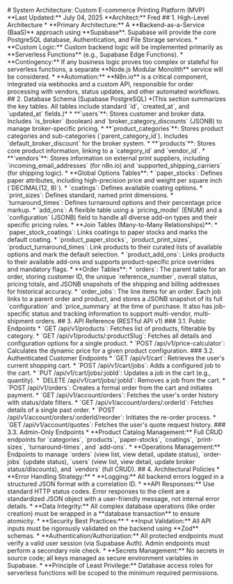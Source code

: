 \# System Architecture: Custom E-commerce Printing Platform (MVP) \*\*Last Updated:\*\* July 04, 2025 \*\*Architect:\*\* Fred \#\# 1\. High-Level Architecture \* \*\*Primary Architecture:\*\* A \*\*Backend-as-a-Service (BaaS)\*\* approach using \*\*Supabase\*\*. Supabase will provide the core PostgreSQL database, Authentication, and File Storage services. \* \*\*Custom Logic:\*\* Custom backend logic will be implemented primarily as \*\*Serverless Functions\*\* (e.g., Supabase Edge Functions). \* \*\*Contingency:\*\* If any business logic proves too complex or stateful for serverless functions, a separate \*\*Node.js Modular Monolith\*\* service will be considered. \* \*\*Automation:\*\* \*\*N8n.io\*\* is a critical component, integrated via webhooks and a custom API, responsible for order processing with vendors, status updates, and other automated workflows. \#\# 2\. Database Schema (Supabase PostgreSQL) \*(This section summarizes the key tables. All tables include standard \`id\`, \`created\_at\`, and \`updated\_at\` fields.)\* \* \*\*\`users\`\*\*: Stores customer and broker data. Includes \`is\_broker\` (boolean) and \`broker\_category\_discounts\` (JSONB) to manage broker-specific pricing. \* \*\*\`product\_categories\`\*\*: Stores product categories and sub-categories (\`parent\_category\_id\`). Includes \`default\_broker\_discount\` for the broker system. \* \*\*\`products\`\*\*: Stores core product information, linking to a \`category\_id\` and \`vendor\_id\`. \* \*\*\`vendors\`\*\*: Stores information on external print suppliers, including \`incoming\_email\_addresses\` (for n8n.io) and \`supported\_shipping\_carriers\` (for shipping logic). \* \*\*Global Options Tables\*\*: \* \`paper\_stocks\`: Defines paper attributes, including high-precision price and weight per square inch (\`DECIMAL(12, 8)\`). \* \`coatings\`: Defines available coating options. \* \`print\_sizes\`: Defines standard, named print dimensions. \* \`turnaround\_times\`: Defines turnaround options and their percentage price markup. \* \`add\_ons\`: A flexible table using a \`pricing\_model\` (ENUM) and a \`configuration\` (JSONB) field to handle all diverse add-on types and their specific pricing rules. \* \*\*Join Tables (Many-to-Many Relationships)\*\*: \* \`paper\_stock\_coatings\`: Links coatings to paper stocks and marks the default coating. \* \`product\_paper\_stocks\`, \`product\_print\_sizes\`, \`product\_turnaround\_times\`: Link products to their curated lists of available options and mark the default selection. \* \`product\_add\_ons\`: Links products to their available add-ons and supports product-specific price overrides and mandatory flags. \* \*\*Order Tables\*\*: \* \`orders\`: The parent table for an order, storing customer ID, the unique \`reference\_number\`, overall status, pricing totals, and JSONB snapshots of the shipping and billing addresses for historical accuracy. \* \`order\_jobs\`: The line items for an order. Each job links to a parent order and product, and stores a JSONB snapshot of its full \`configuration\` and \`price\_summary\` at the time of purchase. It also has job-specific status and tracking information to support multi-vendor, multi-shipment orders. \#\# 3\. API Reference (RESTful API v1) \#\#\# 3.1. Public Endpoints \* \`GET /api/v1/products\`: Fetches list of products, filterable by category. \* \`GET /api/v1/products/:productSlug\`: Fetches all details and configuration options for a single product. \* \`POST /api/v1/price-calculator\`: Calculates the dynamic price for a given product configuration. \#\#\# 3.2. Authenticated Customer Endpoints \* \`GET /api/v1/cart\`: Retrieves the user's current shopping cart. \* \`POST /api/v1/cart/jobs\`: Adds a configured job to the cart. \* \`PUT /api/v1/cart/jobs/:jobId\`: Updates a job in the cart (e.g., quantity). \* \`DELETE /api/v1/cart/jobs/:jobId\`: Removes a job from the cart. \* \`POST /api/v1/orders\`: Creates a formal order from the cart and initiates payment. \* \`GET /api/v1/account/orders\`: Fetches the user's order history with status/date filters. \* \`GET /api/v1/account/orders/:orderId\`: Fetches details of a single past order. \* \`POST /api/v1/account/orders/:orderId/reorder\`: Initiates the re-order process. \* \`GET /api/v1/account/quotes\`: Fetches the user's quote request history. \#\#\# 3.3. Admin-Only Endpoints \* \*\*Product Catalog Management:\*\* Full CRUD endpoints for \`categories\`, \`products\`, \`paper-stocks\`, \`coatings\`, \`print-sizes\`, \`turnaround-times\`, and \`add-ons\`. \* \*\*Operations Management:\*\* Endpoints to manage \`orders\` (view list, view detail, update status), \`order-jobs\` (update status), \`users\` (view list, view detail, update broker status/discounts), and \`vendors\` (full CRUD). \#\# 4\. Architectural Policies \* \*\*Error Handling Strategy:\*\* \* \*\*Logging:\*\* All backend errors logged in a structured JSON format with a correlation ID. \* \*\*API Responses:\*\* Use standard HTTP status codes. Error responses to the client are a standardized JSON object with a user-friendly message, not internal error details. \* \*\*Data Integrity:\*\* All complex database operations (like order creation) must be wrapped in a \*\*database transaction\*\* to ensure atomicity. \* \*\*Security Best Practices:\*\* \* \*\*Input Validation:\*\* All API inputs must be rigorously validated on the backend using \*\*Zod\*\* schemas. \* \*\*Authentication/Authorization:\*\* All protected endpoints must verify a valid user session (via Supabase Auth). Admin endpoints must perform a secondary role check. \* \*\*Secrets Management:\*\* No secrets in source code; all keys managed as secure environment variables in Supabase. \* \*\*Principle of Least Privilege:\*\* Database access roles for serverless functions will be scoped to the minimum required permissions. 